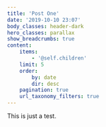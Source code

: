 ```yaml
---
title: 'Post One'
date: '2019-10-10 23:07'
body_classes: header-dark
hero_classes: parallax
show_breadcrumbs: true
content:
    items:
        - '@self.children'
    limit: 5
    order:
        by: date
        dir: desc
    pagination: true
    url_taxonomy_filters: true
---
```


This is just a test.